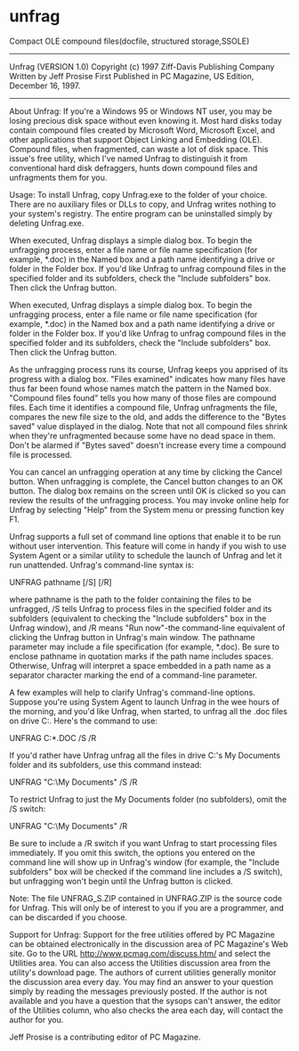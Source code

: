 # unfrag
Compact OLE compound files(docfile, structured storage,SSOLE)
________________________________________________________________ 
Unfrag (VERSION 1.0)
Copyright (c) 1997 Ziff-Davis Publishing Company
Written by Jeff Prosise
First Published in PC Magazine, US Edition, December 16, 1997.
________________________________________________________________ 

About Unfrag:
If you're a Windows 95 or Windows NT user, you may be losing 
precious disk space without even knowing it. Most hard disks 
today contain compound files created by Microsoft Word, 
Microsoft Excel, and other applications that support Object 
Linking and Embedding (OLE). Compound files, when fragmented, 
can waste a lot of disk space. This issue's free utility, which I've 
named Unfrag to distinguish it from conventional hard disk 
defraggers, hunts down compound files and unfragments them for you.

Usage:
To install Unfrag, copy Unfrag.exe to the folder of your choice. 
There are no auxiliary files or DLLs to copy, and Unfrag writes 
nothing to your system's registry. The entire program can be 
uninstalled simply by deleting Unfrag.exe.

When executed, Unfrag displays a simple dialog box. To begin 
the unfragging process, enter a file name or file name specification 
(for example, *.doc) in the Named box and a path name identifying 
a drive or folder in the Folder box. If you'd like Unfrag to unfrag 
compound files in the specified folder and its subfolders, check the 
"Include subfolders" box. Then click the Unfrag button.

When executed, Unfrag displays a simple dialog box. 
To begin the unfragging process, enter a file name or 
file name specification (for example, *.doc) in the Named 
box and a path name identifying a drive or folder in the 
Folder box. If you'd like Unfrag to unfrag compound files 
in the specified folder and its subfolders, check the 
"Include subfolders" box. Then click the Unfrag button.

As the unfragging process runs its course, Unfrag keeps 
you apprised of its progress with a dialog box. 
"Files examined" indicates how many files have thus far 
been found whose names match the pattern in the Named 
box. "Compound files found" tells you how many of those 
files are compound files. Each time it identifies a compound 
file, Unfrag unfragments the file, compares the new file size 
to the old, and adds the difference to the "Bytes saved" 
value displayed in the dialog. Note that not all compound 
files shrink when they're unfragmented because some have 
no dead space in them. Don't be alarmed if "Bytes saved" 
doesn't increase every time a compound file is processed.

You can cancel an unfragging operation at any time by 
clicking the Cancel button. When unfragging is complete, 
the Cancel button changes to an OK button. The dialog 
box remains on the screen until OK is clicked so you can 
review the results of the unfragging process.  You may 
invoke online help for Unfrag by selecting "Help" from 
the System menu or pressing function key F1.

Unfrag supports a full set of command line options that 
enable it to be run without user intervention. This feature 
will come in handy if you wish to use System Agent or a 
similar utility to schedule the launch of Unfrag and let it 
run unattended. Unfrag's command-line syntax is:

 UNFRAG pathname [/S] [/R]

where pathname is the path to the folder containing the 
files to be unfragged, /S tells Unfrag to process files in the 
specified folder and its subfolders (equivalent to checking 
the "Include subfolders" box in the Unfrag window), and 
/R means "Run now"-the command-line equivalent of 
clicking the Unfrag button in Unfrag's main window. 
The pathname parameter may include a file specification 
(for example, *.doc). Be sure to enclose pathname in 
quotation marks if the path name includes spaces. 
Otherwise, Unfrag will interpret a space embedded in a 
path name as a separator character marking the end of a 
command-line parameter.

A few examples will help to clarify Unfrag's command-line 
options. Suppose you're using System Agent to launch 
Unfrag in the wee hours of the morning, and you'd like 
Unfrag, when started, to unfrag all the .doc files on 
drive C:. Here's the command to use:

UNFRAG C:\*.DOC /S /R

If you'd rather have Unfrag unfrag all the files in drive 
C:'s My Documents folder and its subfolders, use this 
command instead:

UNFRAG "C:\My Documents" /S /R

To restrict Unfrag to just the My Documents folder 
(no subfolders), omit the /S switch:

UNFRAG "C:\My Documents" /R

Be sure to include a /R switch if you want Unfrag to 
start processing files immediately. If you omit this 
switch, the options you entered on the command line 
will show up in Unfrag's window (for example, the 
"Include subfolders" box will be checked if the 
command line includes a /S switch), but unfragging 
won't begin until the Unfrag button is clicked.

Note: The file UNFRAG_S.ZIP contained in UNFRAG.ZIP is the 
source code for Unfrag.  This will only be of interest 
to you if you are a programmer, and can be discarded 
if you choose.

Support for Unfrag:
Support for the free utilities offered by PC Magazine can be 
obtained electronically in the discussion area of PC 
Magazine's Web site. Go to the URL 
http://www.pcmag.com/discuss.htm/ and select the Utilities 
area. You can also access the Utilities discussion area from the 
utility's download page. The authors of current utilities 
generally monitor the discussion area every day. You may 
find an answer to your question simply by reading the 
messages previously posted. If the author is not available and 
you have a question that the sysops can't answer, the editor of 
the Utilities column, who also checks the area each day, will 
contact the author for you.

Jeff Prosise is a contributing editor of PC Magazine.
